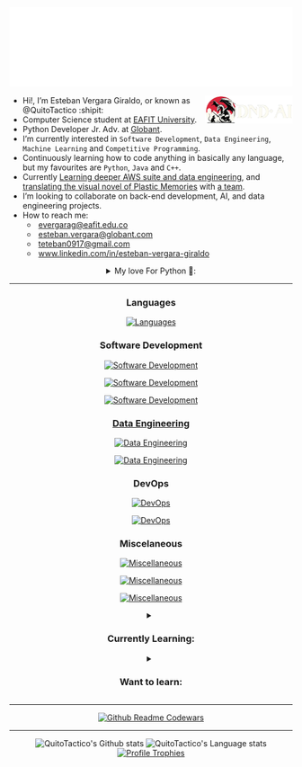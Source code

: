 
<!-- Hiii, what are you doing here? XD -->

<div align="center">
  <img src="docs/hello.svg">
</div>

[<img align="right" height="50" src="docs/DnD_right.png">](https://github.com/QuitoTactico/DnD-AI)

- Hi!, I’m Esteban Vergara Giraldo, or known as @QuitoTactico :shipit:
- Computer Science student at [EAFIT University](https://www.eafit.edu.co/).
- Python Developer Jr. Adv. at [Globant](https://www.globant.com/).
- I’m currently interested in `Software Development`, `Data Engineering`, `Machine Learning` and `Competitive Programming`.
- Continuously learning how to code anything in basically any language, but my favourites are `Python`, `Java` and `C++`.
- Currently [Learning deeper AWS suite and data engineering](https://github.com/QuitoTactico/Courses-and-Certifications), and [translating the visual novel of Plastic Memories](https://github.com/enoshima-memo-team) with [a team](https://github.com/enoshima-memo-team).
- I’m looking to collaborate on back-end development, AI, and data engineering projects.
- How to reach me:
[<img align="right" width="160" alt="" src="https://github.com/user-attachments/assets/44cff177-6b12-41f9-8521-741d43b67908">](https://www.textstudio.com/)
  - <img alt="" width="13" src="https://yt3.googleusercontent.com/lNUIMCfhX_4YNdTbu5sYPHkGaiva1e4Wg9MGaZ0K-RF93zWUU92pGYnKjQ_wOm1AgM1zrU9OPpg=s900-c-k-c0x00ffffff-no-rj"> evergarag@eafit.edu.co
  - <img alt="" width="13" src="https://encrypted-tbn0.gstatic.com/images?q=tbn:ANd9GcQAxCQRtgtb4Pp_bSwN5567dU_M-aBifjuh7g&s"> esteban.vergara@globant.com
[<img align="right" width="155" alt="" src="https://count.getloli.com/get/@:quitotactico?theme=booru-lewd&darkmode=0&offset=-9">](https://count.getloli.com/) <!-- [<img align="right" height="50" alt="" src="https://count.akame.moe/@quitotactico?theme=rule34">](https://www.youtube.com/watch?v=dQw4w9WgXcQ) -->
  - <img alt="" width="13" src="https://cdn1.iconfinder.com/data/icons/google-new-logos-1/32/gmail_new_logo-512.png"> teteban0917@gmail.com
  - <img alt="" width="13" src="http://upload.wikimedia.org/wikipedia/commons/thumb/8/81/LinkedIn_icon.svg/1200px-LinkedIn_icon.svg.png"> www.linkedin.com/in/esteban-vergara-giraldo

<details>
  <summary align="center">
     My love For Python 🐍:
  </summary>  
<br>

I have an extensive repertoire of over 450 Python scripts, focused on competitive programming, web development, automation, API consumption and creation, data engineering, IoT, and the use of artificial intelligence for various tasks.

I have used Python to automate tasks such as file manipulation and data processing, creating scripts that enhance efficiency in repetitive processes, like an RPA for [comfortable listening of YouTube playlists](https://github.com/QuitoTactico/NOVVAE). I have also developed data analysis projects, like an [anime recommendation system](https://github.com/QuitoTactico/myanimelist-sorting) based on the MyAnimeList API, developed solutions to many [competitive programming problems in Codewars](https://github.com/QuitoTactico/PYTHON/tree/main/CODEWARS), and participated in game development, notably creating a [Dungeons & Dragons game generator](https://github.com/QuitoTactico/DnD-AI) with interactive map and AI usage for image generation and natural language processing, my biggest and coolest project to date, which I'm going to update soon to introduce better practices, a better map engine, and CI/CD.

Additionally, I have worked on web application development using Django, including a [movie website](https://github.com/QuitoTactico/moviereviewsproject), a [numeric analysis and linear regression interactive graphicator](https://github.com/QuitoTactico/Proyecto_analisis), an [enterprise data interactive graphicator](https://github.com/QuitoTactico/proyecto-sinfo) and a [tech learning route generator](https://github.com/QuitoTactico/SoftServe-Academy) that is a project we made for [SoftServe Inc.](https://www.softserveinc.com/en-us), a real client. With non-opinionated frameworks, I made an [Online Store backend using Flask](https://github.com/QuitoTactico/Flask-API-REST-App) (the usual, but with swagger, smorest, migrations and JWT), also a [P2P Chord-based network](https://github.com/QuitoTactico/P2P-Chord), and a manual [Hadoop Distributed Filesystem (HDFS)](https://github.com/QuitoTactico/HDFS). Also on framework-less applications, like a [shortest route calculator/graphicator system for Medellín's streets](https://github.com/QuitoTactico/ST0245-001), with a [Medellín's Metro version](https://github.com/OmdenaAI/eafit-colombia-transportation-subway) developed along [Omdena Inc.](https://github.com/OmdenaAI), an international team. 

In the field of artificial intelligence, I have implemented models for [facial](https://github.com/QuitoTactico/Proyecto-ReconocimientoDeRostros) and [voice](https://github.com/QuitoTactico/PYTHON/tree/main/Reconocedor%20de%20voz) recognition, and I have also explored home automation with a [smart curtain system (RaspberryPI)](https://github.com/QuitoTactico/Proyecto-CortinasInteligentes) that responds to external light, and for Data Engineering i've worked on a [Covid data consumption and analysis](https://github.com/QuitoTactico/HiveQL-Covid-analysis) with all the AWS and PySpark stack, which I'm currently learning deeper in [Globant](https://www.globant.com/) as a tech trainee in my professional internship.

My experience with Python is diverse, focusing on creating practical and innovative solutions while solving logical challenges that I find satisfying.

<p align="center">
    <a href="https://skillicons.dev">
        <img src="https://go-skill-icons.vercel.app/api/icons?i=pandas,polars,numpy,matplotlib,seaborn,bokeh" alt="Miscellaneous">
    </a>
</p>
<p align="center">
    <a href="https://skillicons.dev">
        <img src="https://go-skill-icons.vercel.app/api/icons?i=pytest,bots,opencv,regex,raspberrypi" alt="Miscellaneous">
    </a>
</p>
<p align="center">
    <a href="https://skillicons.dev">
        <img src="https://go-skill-icons.vercel.app/api/icons?i=tensorflow,huggingface,gemini,langchain" alt="Miscellaneous">
    </a>
</p>
</details>

<!-- - If you tell me to put DOOM-64 on your microwave, i'll do it. -->

---

<!-- 
NEW PROVIDER: https://github.com/lelouchfr/skill-icons?tab=readme-ov-file#icons-list
https://go-skill-icons.vercel.app/api/icons?i=

PAST PROVIDER: https://skillicons.dev
https://skillicons.dev/icons?i=
-->

<h3 align="center">Languages</h3>
<p align="center">
    <a href="https://skillicons.dev">
        <img src="https://go-skill-icons.vercel.app/api/icons?i=python,java,php,cpp,SEPARADOR,c,r,arduino,matlab" alt="Languages">
    </a>
</p>

<h3 align="center">Software Development</h3>
<p align="center">
    <a href="https://skillicons.dev">
      <img src="https://go-skill-icons.vercel.app/api/icons?i=django,laravel,flask,express,nodejs,SEPARADOR,html,css,react,js,ts" alt="Software Development">
      <!-- PYRAMID
      <img src="https://go-skill-icons.vercel.app/api/icons?i=html,css,scss,js,ts" alt="Software Development">
      <br>
      <img src="https://go-skill-icons.vercel.app/api/icons?i=django,fastapi,laravel,react" alt="Software Development">
      <br>
      <img src="https://go-skill-icons.vercel.app/api/icons?i=mysql,sqlite,postgres" alt="Software Development">
      <br>
      <img src="https://go-skill-icons.vercel.app/api/icons?i=bootstrap,mui" alt="Software Development">
      -->
    </a>
</p>
<p align="center">
    <a href="https://skillicons.dev">
      <img src="https://go-skill-icons.vercel.app/api/icons?i=sqlalchemy,swagger,grpc,json,yaml,SEPARADOR,insomnia,postman,wireshark,bootstrap,mui" alt="Software Development">
</p>
<p align="center">
    <a href="https://skillicons.dev">
      <img src="https://go-skill-icons.vercel.app/api/icons?i=mysql,sqlite,postgres,mongodb,SEPARADOR,npm,pnpm,yarn,composer" alt="Software Development">
</p>

<h3 align="center">Data Engineering</h3>
<!--
<p align="center">
    <a href="https://skillicons.dev">
        <img src="https://go-skill-icons.vercel.app/api/icons?i=pyspark,spark,sparksql,hadoop,hive,athena,glue,emr,s3,airflow,databricks,snowflake,elasticsearch" alt="Data Engineering">
    </a>
</p>
-->

<p align="center">
    <a href="https://skillicons.dev">
        <img src="https://go-skill-icons.vercel.app/api/icons?i=spark,pyspark,sparksql,hadoop,hive" alt="Data Engineering">
    </a>
</p>
<p align="center">
    <a href="https://skillicons.dev">
        <img src="https://go-skill-icons.vercel.app/api/icons?i=emr,glue,athena,s3,airflow" alt="Data Engineering">
    </a>
</p>

<h3 align="center">DevOps</h3>
<p align="center">
    <a href="https://skillicons.dev">
        <img src="https://go-skill-icons.vercel.app/api/icons?i=aws,gcp,SEPARADOR,docker,githubactions" alt="DevOps">
    </a>
</p>
<p align="center">
    <a href="https://skillicons.dev">
        <img src="https://go-skill-icons.vercel.app/api/icons?i=ec2,eks,emr,SEPARADOR,tomcat,playwright,googleanalytics" alt="DevOps">
    </a>
</p>

<h3 align="center">Miscelaneous</h3>
<p align="center">
    <a href="https://skillicons.dev">
        <img src="https://go-skill-icons.vercel.app/api/icons?i=git,windows,linux,kali,ubuntu,bash,powershell" alt="Miscellaneous">
    </a>
</p>
<p align="center">
    <a href="https://skillicons.dev">
        <img src="https://go-skill-icons.vercel.app/api/icons?i=replit,notion,md,googlecolab,jupyter,figma" alt="Miscellaneous">
    </a>
</p>
<p align="center">
    <a href="https://skillicons.dev">
        <img src="https://go-skill-icons.vercel.app/api/icons?i=canva,excel,jira,lucidchart,miro,slack,teams" alt="Miscellaneous">
    </a>
</p>

<details>
  <summary align="center">
    <h3 align="center">Currently Learning:</h3>
  </summary>  
  
  <p align="center">(In order)</p>
  
  <p align="center">
      <a href="https://skillicons.dev">
          <img src="https://go-skill-icons.vercel.app/api/icons?i=fastapi,lambda,elasticsearch,terraform,cloudwatch,grafana" alt="Wanna learn">
      </a>
  </p>

  <p align="center">
      <a href="https://skillicons.dev">
          <img src="https://go-skill-icons.vercel.app/api/icons?i=dynamodb,redis,snowflake,databricks,kubernetes,go" alt="Wanna learn">
      </a>
  </p>
  
</details>

<details>
  <summary align="center">
    <h3 align="center">Want to learn:</h3>
  </summary>  
  
  <p align="center">
      <a href="https://skillicons.dev">
          <img src="https://go-skill-icons.vercel.app/api/icons?i=scala,cs,dotnet,bun,haskell,lua,scratch,holyc" alt="Wanna learn">
      </a>
  </p>
  <p align="center">
      <a href="https://skillicons.dev">
          <img src="https://go-skill-icons.vercel.app/api/icons?i=vue,spring,htmx,wordpress,drupal,jquery,prisma" alt="Wanna learn">
      </a>
  </p>
  <p align="center">
      <a href="https://skillicons.dev">
          <img src="https://go-skill-icons.vercel.app/api/icons?i=azure,azuredevops,vercel,nginx,jenkins,lighthouse" alt="Wanna learn">
      </a>
  </p>
  <p align="center">
      <a href="https://skillicons.dev">
          <img src="https://go-skill-icons.vercel.app/api/icons?i=cassandra,graphql,apollo,kafka,mariadb" alt="Wanna learn">
      </a>
  </p>
  <p align="center">
      <a href="https://skillicons.dev">
          <img src="https://go-skill-icons.vercel.app/api/icons?i=blender,unity,unreal,pbi" alt="Wanna learn">
      </a>
  </p>
  <p align="center">
      <a href="https://skillicons.dev">
          <img src="https://go-skill-icons.vercel.app/api/icons?i=renpy,selenium,pytorch,pygame" alt="Wanna learn">
      </a>
  </p>
  <p align="center">
      <a href="https://skillicons.dev">
          <img src="https://go-skill-icons.vercel.app/api/icons?i=mint,arch,debian,hyprland" alt="Wanna learn">
      </a>
  </p>
  <p align="center">
      <a href="https://skillicons.dev">
          <img src="https://go-skill-icons.vercel.app/api/icons?i=salesforce,cloudflare,dbtlabs" alt="Wanna learn">
      </a>
  </p>
  <p align="center">
      <a href="https://skillicons.dev">
          <img src="https://go-skill-icons.vercel.app/api/icons?i=gitlab,latex,obsidian" alt="Wanna learn">
      </a>
  </p>
  
</details>

---

<!-- 
<p align="center">
    <a href='https://www.codewars.com/users/QuitoTactico'><img src="https://www.codewars.com/users/QuitoTactico/badges/large"></a>
</p>
-->

<div align="center">
  <a href='https://www.codewars.com/users/QuitoTactico'>
    <img src="https://codewars-stats-ignacio-cuadra.vercel.app/?username=QuitoTactico&theme=dark" alt="Github Readme Codewars" />
  </a>
</div>

---

<div align="center"> 
  
  <img height=270 src="https://github-readme-stats.vercel.app/api?username=quitotactico&include_all_commits=true&show_icons=true&rank_icon=percentile&card_width=300px&theme=dark&line_height=30&custom_title=QuitoTactico%27s+Github+stats&number_format=long&role=owner,collaborator" alt="QuitoTactico's Github stats" />
  
  <img height=270 src="https://github-readme-stats.vercel.app/api/top-langs/?username=quitotactico&layout=donut&langs_count=10&hide=HTML&hide_title=true&role=owner,collaborator&theme=dark&card_width=310&custom_title=QuitoTactico%27s+Language+stats&card_width=1px" alt="QuitoTactico's Language stats" />


  <!--
  <img height=270 src="https://github-readme-stats.vercel.app/api/top-langs/?username=quitotactico&layout=donut&langs_count=10&hide=HTML&hide_title=true&role=owner,collaborator&theme=dark&size_weight=0.35&count_weight=0.65&card_width=310&custom_title=QuitoTactico%27s+Language+stats&card_width=1px" alt="QuitoTactico's Language stats" />
  
  -->

  <!-- With HTML
  <img height=249 src="https://github-readme-stats.vercel.app/api/top-langs/?username=quitotactico&layout=donut&langs_count=8&hide_title=true&role=owner,collaborator&theme=dark&size_weight=0.2&count_weight=0.&custom_title=QuitoTactico%27s+Language+stats&card_width=1px" alt="QuitoTactico's Language stats" />
  -->
  
  <!-- Donut
  <img height=259 src="https://github-readme-stats-git-masterrstaa-rickstaa.vercel.app/api/top-langs/?username=quitotactico&layout=donut&langs_count=6&hide=HTML&hide_border=true&role=owner,collaborator&theme=transparent&custom_title=QuitoTactico%27s+Language+stats" alt="QuitoTactico's Language stats" />
  -->
</div>

<div align="center">
  <a href=['https://www.codewars.com/users/QuitoTactico](https://github.com/ryo-ma/github-profile-trophy)'>
    <img src="https://github-profile-trophy.vercel.app/?username=QuitoTactico&theme=juicyfresh&column=-1&no-frame=true&no-bg=true&title=-Reviews" alt="Profile Trophies" />
  </a>
  <!-- &rank=-C,-B -->
</div>


<!-- ------------------------------- TRASH --------------------------------------- -->

<!-- 
[<img align="left" height="50" src="docs/hello.svg">](https://github.com/QuitoTactico)
-->
<!-- 
![Counter](https://count.akame.moe/@quitotactico)
[<img align="right" width="150" alt="" src="https://count.getloli.com/get/@:quitotactico?theme=rule34">](https://www.youtube.com/watch?v=dQw4w9WgXcQ)
-->

<!--
<div style="display: flex; justify-content: space-between; width: 100%;">
    <a href="https://github.com/QuitoTactico/DnD-AI" style="flex: 1;"><img align="left" height="50" src="docs/DnD_right.png"></a>
    <a href="https://www.youtube.com/watch?v=dQw4w9WgXcQ" style="flex: 1;"><img align="right" width="150" alt="🦑" src="https://count.getloli.com/get/@:quitotactico?theme=rule34"></a>
    <a href="https://www.codewars.com/users/EstebanQuito/" style="flex: 1;">
      <p align="center">
        <img height="45" src="https://www.codewars.com/users/EstebanQuito/badges/large" style="margin:auto;">
      </p>
    </a>
</div>
-->

<!--
[<img align="left" height="50" src="docs/DnD_right.png">](https://github.com/QuitoTactico/DnD-AI)
[<img align="left" height="50" src="https://www.codewars.com/users/EstebanQuito/badges/large">](https://www.codewars.com/users/EstebanQuito/)
[<img align="right" width="150" alt="🦑" src="https://count.getloli.com/get/@:quitotactico?theme=rule34">](https://www.youtube.com/watch?v=dQw4w9WgXcQ)
-->
<!-- 
Liar: https://github-readme-stats.anuraghazra1.vercel.app/api?
True: https://github-readme-stats.vercel.app/api?
Rick: https://github-readme-stats-git-masterrstaa-rickstaa.vercel.app/api?
-->



<!--
![Python](https://badgen.net/badge/Python/3.12/green) ![C++](https://badgen.net/badge/C++/20/blue) ![Java](https://badgen.net/badge/Java/8/yellow) ![HTML](https://badgen.net/badge/HTML/5/red) ![CSS](https://badgen.net/badge/CSS/3/blue)
-->

<!--
![image](https://www.codewars.com/users/EstebanQuito/badges/large)
-->

<!-- LMAOOOOOOOOOOOOOOOOOOOOOOOOOOOOOOOOOOOOOOOOO -->


<!--
<div style="display: flex; justify-content: space-between; flex-wrap: wrap;">
    <div style="display: flex; align-items: center;">
        <b style="margin-right: 10px;">Languages</b>
        <a href="https://skillicons.dev">
            <img src="https://go-skill-icons.vercel.app/api/icons?i=python,cpp,java,c,r,matlab" alt="Languages">
        </a>
    </div>
    <div style="display: flex; align-items: center;">
        <b style="margin-right: 10px;">DevOps</b>
        <a href="https://skillicons.dev">
            <img src="https://go-skill-icons.vercel.app/api/icons?i=aws,gcp,azure" alt="DevOps">
        </a>
    </div>
</div>

<br>
  
<div style="display: flex; justify-content: space-between;">
    <div style="display: flex; width:100%;  justify-content: space-between;">
        <b align="left" style="margin-right: 10px;">Software Development</b>
        <a href="https://skillicons.dev">
            <img src="https://go-skill-icons.vercel.app/api/icons?i=django,react,html,css,js" alt="Software Development">
        </a>
        <a align="right" href="https://skillicons.dev">
            <img src="https://go-skill-icons.vercel.app/api/icons?i=git,linux,bash" alt="Miscellaneous" style="margin-right: 10px;">
        </a>
        <b align="right" style="margin-right: 10px;">Misc.</b>
    </div>
</div>

<div style="display: flex; justify-content: space-between;">
    <p style="text-align: left;">Texto a la izquierda</p>
    <p style="text-align: right;">Texto a la derecha</p>
</div>

-->

<!-- Light Mode -->
<!--
<div align="center"> 
<a href="https://github.com/anuraghazra/github-readme-stats#gh-light-mode-only">
<img height=259 src="https://github-readme-stats-git-masterrstaa-rickstaa.vercel.app/api?username=quitotactico&show_icons=true&line_height=28&hide_border=true&card_width=347&include_all_commits=true&role=owner,collaborator&show=reviews,discussions_answered&rank_icon=percentile&exclude_repo=github-readme-stats&theme=default#gh-light-mode-only" alt="QuitoTactico's Github stats" />
</a>
<a href="https://github.com/anuraghazra/github-readme-stats#gh-light-mode-only">
<img height=259 src="https://github-readme-stats-git-masterrstaa-rickstaa.vercel.app/api/top-langs/?username=quitotactico&layout=compact&langs_count=12&hide_border=true&role=owner,collaborator&theme=default#gh-light-mode-only" alt="QuitoTactico's Language stats" />
</a>
</div>
-->

<!-- BLACK  -->
<!--
<div align="center"> 
<a href="https://github.com/anuraghazra/github-readme-stats#gh-dark-mode-only">
<img height=259 src="https://github-readme-stats-git-masterrstaa-rickstaa.vercel.app/api?username=quitotactico&show_icons=true&line_height=28&hide_border=true&card_width=347&include_all_commits=true&role=owner,collaborator&rank_icon=percentile&exclude_repo=github-readme-stats&theme=dark&bg_color=000000#gh-dark-mode-only" alt="QuitoTactico's Github stats" />
</a>
<a href="https://github.com/anuraghazra/github-readme-stats#gh-dark-mode-only">
<img height=259 src="https://github-readme-stats-git-masterrstaa-rickstaa.vercel.app/api/top-langs/?username=quitotactico&layout=donut&langs_count=10&hide=HTML&hide_border=true&role=owner,collaborator&theme=dark&bg_color=000000#gh-dark-mode-only" alt="QuitoTactico's Language stats" />
</a>
</div>
-->

<!--
<img height="180em" src="https://github-readme-stats.anuraghazra1.vercel.app/api/top-langs/?username=quitotactico&layout=donut&hide=HTML&theme=algolia&count_private=true"/>
![![Top Langs](https://github-readme-stats.vercel.app/api/top-langs/?username=quitoactico&layout=donut-vertical)](https://github.com/anuraghazra/github-readme-stats)
<img height="180em" src="https://github-readme-stats.vercel.app/api/wakatime?username=quitotactico"/>
-->

<!---

PAST, changed in feb 2024

- Hi, I’m @QuitoTactico
- Eafit student and Omdena member
- I’m interested in Games and Competitive Programmation
- I’m currently learning how to code in basically any language
- I’m looking to collaborate on small projects and game development
- If you tell me to put DOOM-64 on your microwave, i'll do it.
- How to reach me!:  
  teteban0917@gmail.com /
  evergarag@eafit.edu.co /
  +57 324 250 94 36

QuitoTactico/QuitoTactico is a ✨ special ✨ repository because its `README.md` (this file) appears on your GitHub profile.
You can click the Preview link to take a look at your changes.
--->
